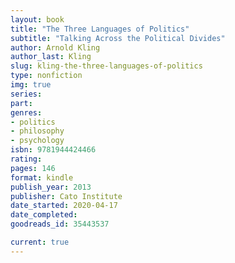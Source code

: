 ```yaml
---
layout: book
title: "The Three Languages of Politics"
subtitle: "Talking Across the Political Divides"
author: Arnold Kling
author_last: Kling
slug: kling-the-three-languages-of-politics
type: nonfiction
img: true
series: 
part: 
genres:
- politics
- philosophy
- psychology
isbn: 9781944424466
rating: 
pages: 146
format: kindle
publish_year: 2013
publisher: Cato Institute
date_started: 2020-04-17
date_completed: 
goodreads_id: 35443537

current: true
---
```

